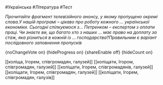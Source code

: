 #Українська #Література #Тест

*Прочитайте фрагмент телевізійного анонсу, у якому пропущено окремі слова.У  нашій програмі – цікаво про роботу кожного ... української економіки.  Сьогодні спілкуємося з... Петренком – експертом з оплати праці. Чи  знаєте ви, що багато хто з наших ... має право на доплату за стаж, яка  різниться в кожній із ... господарства?Правильним є варіант послідовного заповнення пропусків*

{noChangeVote on}
{hideProgress on}
{shareEnable off}
{hideCount on}

[[коліща, Ігорем, співгромадян, галузей]]
[[коліщати, Ігором, співгромадян, галузей]]
[[коліщати, Ігорем, співгромадянів, галузей]]
[[коліщати, Ігорем, співгромадян, галузей]]
[[коліщати, Ігорем, співгромадян, галузів]]
